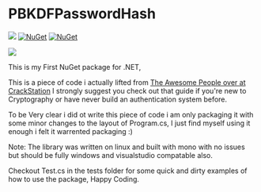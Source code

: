 PBKDFPasswordHash
========

<img src="http://img.shields.io/gratipay/setkeh.svg"> [![NuGet](https://img.shields.io/nuget/dt/PBKDFPassworrdHash.svg)](https://www.nuget.org/packages/PBKDFPassworrdHash/1.0.0.1)
[![NuGet](https://img.shields.io/nuget/v/PBKDFPassworrdHash.svg)](https://www.nuget.org/packages/PBKDFPassworrdHash/1.0.0.1)

<img src="http://blob.setkeh.com/screenshots/screenshot-12.18.15-00.28.04.png">

This is my First NuGet package for .NET,

This is a piece of code i actually lifted from [The Awesome People over at CrackStation](https://crackstation.net/hashing-security.htm) I strongly suggest you check out that guide if you're new to Cryptography or have never build an authentication system before.

To be Very clear i did ot write this piece of code i am only packaging it with some minor changes to the layout of Program.cs, I just find myself using it enough i felt it warrented packaging :)

Note: The library was written on linux and built with mono with no issues but should be fully windows and visualstudio compatable also.

Checkout Test.cs in the tests folder for some quick and dirty examples of how to use the package, Happy Coding. 
